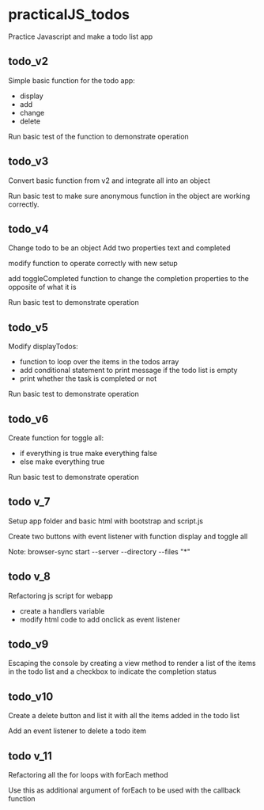 # practicalJS_todos
Practice Javascript and make a todo list app

## todo_v2

Simple basic function for the todo app:
- display
- add
- change
- delete

Run basic test of the function to demonstrate operation

## todo_v3

Convert basic function from v2 and integrate all into an object

Run basic test to make sure anonymous function in the object are working correctly.

## todo_v4

Change todo to be an object
Add two properties text and completed

modify function to operate correctly with new setup

add toggleCompleted function to change the completion properties to the opposite of what it is

Run basic test to demonstrate operation

## todo_v5

Modify displayTodos:
- function to loop over the items in the todos array
- add conditional statement to print message if the todo list is empty
- print whether the task is completed or not

Run basic test to demonstrate operation

## todo_v6

Create function for toggle all:
- if everything is true make everything false
- else make everything true

Run basic test to demonstrate operation


## todo v_7

Setup app folder and basic html with bootstrap and script.js

Create two buttons with event listener with function display and toggle all

Note: browser-sync start --server --directory --files "*"

## todo v_8

Refactoring js script for webapp
- create a handlers variable
- modify html code to add onclick as event listener

## todo_v9

Escaping the console by creating a view method to render a list of the items in the todo list and a checkbox to indicate the completion status

## todo_v10

Create a delete button and list it with all the items added in the todo list

Add an event listener to delete a todo item

## todo v_11

Refactoring all the for loops with forEach method

Use this as additional argument of forEach to be used with the callback function
